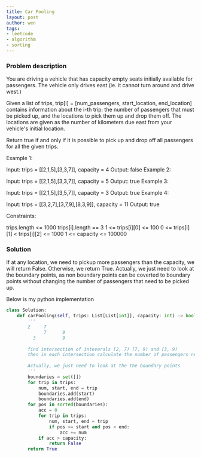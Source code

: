 ```yaml
---
title: Car Pooling
layout: post
author: wen
tags:
- leetcode
- algorithm
- sorting
---
```


### Problem description
You are driving a vehicle that has capacity empty seats initially available for passengers.  The vehicle only drives east (ie. it cannot turn around and drive west.)

Given a list of trips, trip[i] = [num_passengers, start_location, end_location] contains information about the i-th trip: the number of passengers that must be picked up, and the locations to pick them up and drop them off.  The locations are given as the number of kilometers due east from your vehicle's initial location.

Return true if and only if it is possible to pick up and drop off all passengers for all the given trips. 

 

Example 1:

Input: trips = [[2,1,5],[3,3,7]], capacity = 4
Output: false
Example 2:

Input: trips = [[2,1,5],[3,3,7]], capacity = 5
Output: true
Example 3:

Input: trips = [[2,1,5],[3,5,7]], capacity = 3
Output: true
Example 4:

Input: trips = [[3,2,7],[3,7,9],[8,3,9]], capacity = 11
Output: true
 
 

Constraints:

trips.length <= 1000
trips[i].length == 3
1 <= trips[i][0] <= 100
0 <= trips[i][1] < trips[i][2] <= 1000
1 <= capacity <= 100000


### Solution
If at any location, we need to pickup more passengers than the capacity, we will return False. Otherwise, we return True.
Actually, we just need to look at the boundary points, as non boundary points can be coverted to boundary points without changing the number of passengers that need to be picked up.

Below is my python implementation

```python
class Solution:
    def carPooling(self, trips: List[List[int]], capacity: int) -> bool:
        '''
        2     7
              7      9
          3          9
          
        find intersection of inteverals [2, 7) [7, 9) and [3, 9)
        then in each intersection calculate the number of passengers need to pickup. If any of the number is greater than capacity we return False. If all number are smaller than or equal to capacity we return True
        
        Actually, we just need to look at the the boundary points
        '''
        boundaries = set([])
        for trip in trips:
            num, start, end = trip
            boundaries.add(start)
            boundaries.add(end)
        for pos in sorted(boundaries):
            acc = 0
            for trip in trips:
                num, start, end = trip
                if pos >= start and pos < end:
                    acc += num
            if acc > capacity:
                return False
        return True
        
```